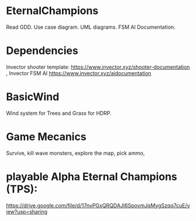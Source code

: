 # EternalChampions
Read GDD. 
Use case diagram.
UML diagrams.
FSM AI Documentation.

# Dependencies
Invector shooter template: https://www.invector.xyz/shooter-documentation , 
Invector FSM AI https://www.invector.xyz/aidocumentation

# BasicWind
Wind system for Trees and Grass for HDRP.

# Game Mecanics
Survive, kill wave monsters, explore the map, pick ammo,

# playable Alpha Eternal Champions (TPS):
https://drive.google.com/file/d/17nvPGxQRQDAJI6SpovmJqMygSzqq7cuE/view?usp=sharing

